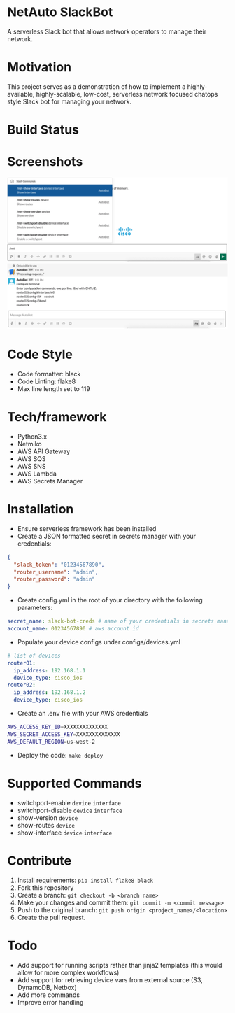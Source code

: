 # NetAuto SlackBot
A serverless Slack bot that allows network operators to manage their network.

# Motivation
This project serves as a demonstration of how to implement a highly-available, highly-scalable, low-cost,
serverless network focused chatops style Slack bot for managing your network.

# Build Status

# Screenshots
![Slash Command](https://github.com/jgcasd/netauto-slack-bot/blob/main/docs/slash-command.png)
![Command Result](https://github.com/jgcasd/netauto-slack-bot/blob/main/docs/slash-command-result.png)

# Code Style
* Code formatter: black
* Code Linting: flake8
* Max line length set to 119

# Tech/framework
* Python3.x
* Netmiko
* AWS API Gateway
* AWS SQS
* AWS SNS
* AWS Lambda
* AWS Secrets Manager

# Installation
* Ensure serverless framework has been installed
* Create a JSON formatted secret in secrets manager with your credentials:
```json
{
  "slack_token": "01234567890",
  "router_username": "admin",
  "router_password": "admin"
}
```
* Create config.yml in the root of your directory with the following parameters:
```yaml
secret_name: slack-bot-creds # name of your credentials in secrets manager
account_name: 01234567890 # aws account id
```
* Populate your device configs under configs/devices.yml
```yaml
# list of devices
router01:
  ip_address: 192.168.1.1
  device_type: cisco_ios
router02:
  ip_address: 192.168.1.2
  device_type: cisco_ios
```

* Create an .env file with your AWS credentials
```bash
AWS_ACCESS_KEY_ID=XXXXXXXXXXXXXX
AWS_SECRET_ACCESS_KEY=XXXXXXXXXXXXXX
AWS_DEFAULT_REGION=us-west-2
```

* Deploy the code: ```make deploy```


# Supported Commands
* switchport-enable ```device``` ```interface```
* switchport-disable  ```device``` ```interface```
* show-version ```device```
* show-routes ```device```
* show-interface ```device``` ```interface```


# Contribute
1) Install requirements: ```pip install flake8 black```
2) Fork this repository
3) Create a branch: ```git checkout -b <branch name>```
4) Make your changes and commit them: ```git commit -m <commit message>```
5) Push to the original branch: ```git push origin <project_name>/<location>```
6) Create the pull request.

# Todo
* Add support for running scripts rather than jinja2 templates (this would allow for more complex workflows)
* Add support for retrieving device vars from external source (S3, DynamoDB, Netbox)
* Add more commands
* Improve error handling
